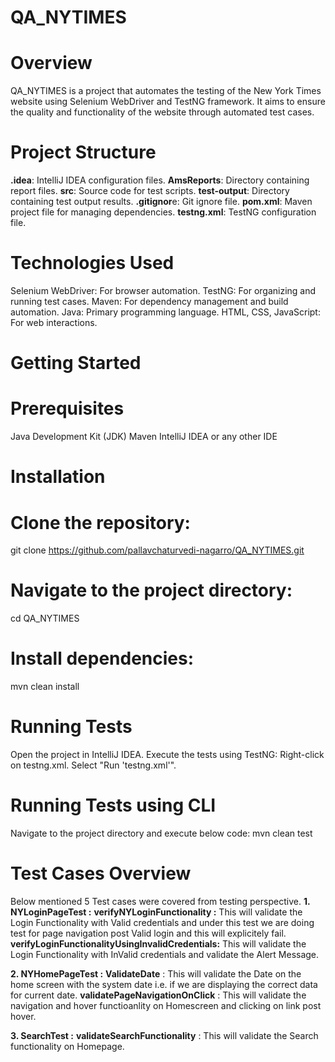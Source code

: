 # QA_NYTIMES
# Overview
QA_NYTIMES is a project that automates the testing of the New York Times website using Selenium WebDriver and TestNG framework. It aims to ensure the quality and functionality of the website through automated test cases.

# Project Structure
**.idea**: IntelliJ IDEA configuration files.
**AmsReports**: Directory containing report files.
**src**: Source code for test scripts.
**test-output**: Directory containing test output results.
**.gitignor**e: Git ignore file.
**pom.xml**: Maven project file for managing dependencies.
**testng.xml**: TestNG configuration file.

# Technologies Used
Selenium WebDriver: For browser automation.
TestNG: For organizing and running test cases.
Maven: For dependency management and build automation.
Java: Primary programming language.
HTML, CSS, JavaScript: For web interactions.

# Getting Started
# Prerequisites
Java Development Kit (JDK)
Maven
IntelliJ IDEA or any other IDE

# Installation
# Clone the repository:
git clone https://github.com/pallavchaturvedi-nagarro/QA_NYTIMES.git
# Navigate to the project directory:
cd QA_NYTIMES
# Install dependencies:
mvn clean install

# Running Tests
Open the project in IntelliJ IDEA.
Execute the tests using TestNG:
Right-click on testng.xml.
Select "Run 'testng.xml'".

# Running Tests using CLI
Navigate to the project directory and execute below code:
mvn clean test


# Test Cases Overview
Below mentioned 5 Test cases were covered from testing perspective.
**1. NYLoginPageTest :**
**verifyNYLoginFunctionality :** This will validate the Login Functionality with Valid credentials and under this test we are doing test for page navigation post Valid login and this will explicitely fail.
**verifyLoginFunctionalityUsingInvalidCredentials:** This will validate the Login Functionality with InValid credentials and validate the Alert Message.

**2. NYHomePageTest :**
**ValidateDate** : This will validate the Date on the home screen with the system date i.e. if we are displaying the correct data for current date.
**validatePageNavigationOnClick** : This will validate the navigation and hover functioanlity on Homescreen and clicking on link post hover.

**3. SearchTest :**
**validateSearchFunctionality** : This will validate the Search functionality on Homepage.


        
            
